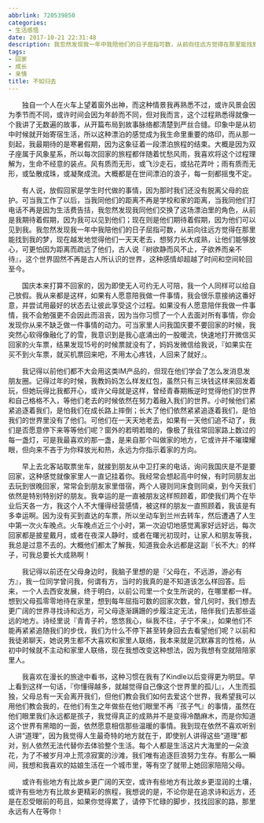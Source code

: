 ```yaml
---
abbrlink: 720539850
categories:
- 生活感悟
date: 2017-10-21 22:31:48
description: 我忽然发现我一年中我陪他们的日子屈指可数，从前向往远方觉得在那里能找到我的梦，现在越发地觉得他们一天天老去，想努力长大成熟，让他们能够放心，可更怕因为距离而疏远了他们，古人说『树欲静而风不止，子欲养而亲不待』，这个世界固然不再是古人所认识的世界，这种感情却超越了时间和空间轮回至今;早上看到这样一句话，『你懂得越多，就越觉得自己像这个世界里的孤儿』，人生而孤独，父母总有一天会离开我们，但他们教会我们如何去爱这个世界，我希望我可以用他们教会我的，在他们有生之年做些在他们眼里不再『孩子气』的事情，虽然在他们眼里我们永远都是孩子，我觉得真正的成熟并不是变得冷酷麻木，而是你知道这个世界有黑暗的一面，依然愿意相信那些温暖的事情;如果没有人愿意陪伴我做一件事情，我不会勉强更不会因此而沮丧，因为当你习惯了一个人去面对所有事情，你会发现你从来不缺乏做一件事情的动力
tags:
- 回家
- 成长
- 亲情
title: 不如归去
---
```


&emsp;&emsp;独自一个人在火车上望着窗外出神，而这种情景我再熟悉不过，或许风景会因为季节而不同，或许时间会因为年龄而不同，但对我而言，这个过程熟悉得就像一个我讲了无数遍的故事，从开篇布局到故事脉络都清楚到严丝合缝。印象中是从初中时候就开始寄宿生活，所以这种漂泊的感觉成为我生命里重要的烙印，而从那一刻起，我最期待的是寒暑假期，因为这象征着一段漂泊旅程的结束。大概是因为双子座属于风象星系，所以每次回家的旅程都伴随着忧愁风雨，我喜欢将这个过程理解为，生命不经意的装点。风有质而无形，或飞沙走石，或拈花弄叶；雨有质而无形，或坠散成珠，或凝聚成流。大概都是在世间漂泊的浪子，每一刻都摇曳不定。

&emsp;&emsp;有人说，放假回家是学生时代做的事情，因为那时我们还没有脱离父母的庇护。可当我工作了以后，当我同他们的距离不再是学校和家的距离，当我同他们打电话不再是因为生活费告拮，我忽然发现我同他们交换了这场漂泊里的角色，从前是我期待着假期，因为我可以见到他们；现在则是他们期待着假期，因为他们可以见到我。我忽然发现我一年中我陪他们的日子屈指可数，从前向往远方觉得在那里能找到我的梦，现在越发地觉得他们一天天老去，想努力长大成熟，让他们能够放心，可更怕因为距离而疏远了他们，古人说『树欲静而风不止，子欲养而亲不待』，这个世界固然不再是古人所认识的世界，这种感情却超越了时间和空间轮回至今。

&emsp;&emsp;国庆本来打算不回家的，因为即使无人可约无人可陪，我一个人同样可以给自己放假。我从来都是这样，如果有人愿意陪我做一件事情，我会很乐意接纳这番好意，并尝试用最好的状态去让彼此享受这个过程。如果没有人愿意陪伴我做一件事情，我不会勉强更不会因此而沮丧，因为当你习惯了一个人去面对所有事情，你会发现你从来不缺乏做一件事情的动力。可当家里人问我国庆要不要回家的时候，我突然心软得像融化了的雪，我意识到是我心底涌出的一股暖流，快速地打开微信买回家的火车票，结果发现15号的时候票就没有了，妈妈发微信给我说，『如果实在买不到火车票，就买机票回来吧，不用太心疼钱，人回来了就好』。

&emsp;&emsp;我记得以前他们都不大会用这类IM产品的，但现在他们学会了怎么发消息发朋友圈。记得过年的时候，我教妈妈怎么样发红包，虽然只有三块钱这样来回发着玩，但她玩得比我都开心，或许父母就是这样，曾经青春期叛逆时觉得他们的世界和自己格格不入，等他们老去的时候依然在努力着融入我们的世界。小时候他们紧紧追逐着我们，是怕我们在成长路上摔倒；长大了他们依然紧紧追逐着我们，是怕我们的世界里没有了他们。可他们在一天天地老去，如果有一天他们追不动了，我们是否愿意停下来等等他们呢？窗外的若明若暗的，像极了我往常回家路上数过的每一盏灯，可是我最喜欢的那一盏，是来自那个叫做家的地方，它或许并不璀璨耀眼，但向来不吝于为你释放光和热，永远为你指示着家的方向。

&emsp;&emsp;早上去北客站取票坐车，就接到朋友从中卫打来的电话，询问我国庆是不是要回家，这种感觉就像家里人一直记挂着你。我经常会想起高中时候，有时同朋友出去玩到很晚回家，常常会到朋友家里借宿，两个人寝则同床食则同桌，到今天我们依然是特别特别好的朋友。我幸运的是一直被朋友这样照顾着，即使我们两个在毕业后天各一方，我这个人不大懂得经营感情，被这样的朋友一直照顾着，我该是有多幸运啊。因为没有买到直达的车票，所以坐动车到兰州去转车，然后遭遇了人生中第一次火车晚点。火车晚点近三个小时，第一次迫切地感觉离家好远好远，每次回家都是披星戴月，或者在夜深人静时，或者在曙光初现时，让家人和朋友等我，我总是过意不去的。大概他们都太了解我，知道我会永远都是这副『长不大』的样子，可我总要长大成熟啊！

&emsp;&emsp;我记得以前还在父母身边时，我脑子里想的是『父母在，不远游，游必有方』，我一位同学曾问我，何谓有方，当时的我真的是不知道该怎么样回答。后来，一个人去西安发展，终于明白，以前公司里一个女生所说的，在哪里都一样。想到父母孤零零地待在家里，想到每年屈指可数的回家次数，曾几何时，我们想去更广阔的世界寻找诗和远方，可父母逐渐蹒跚的步履注定无法，陪伴我们去那些遥远的地方。诗经里说『青青子衿，悠悠我心，纵我不往，子宁不来』，如果他们不能再紧紧追随我们的步伐，我们为什么不停下甚至转身回去去看望他们呢？以前和我徒弟聊天，她说男生都不大喜欢和家里人联络，我本来就是沉默寡言的性格，从初中时候就不主动和家里人联络，现在我想改变这种想法，因为我想有空就陪陪家里人。

&emsp;&emsp;我喜欢在漫长的旅途中看书，这种习惯在我有了Kindle以后变得更为明显。早上看到这样一句话，『你懂得越多，就越觉得自己像这个世界里的孤儿』，人生而孤独，父母总有一天会离开我们，但他们教会我们如何去爱这个世界，我希望我可以用他们教会我的，在他们有生之年做些在他们眼里不再『孩子气』的事情，虽然在他们眼里我们永远都是孩子，我觉得真正的成熟并不是变得冷酷麻木，而是你知道这个世界有黑暗的一面，依然愿意相信那些温暖的事情。我到现在依然不喜欢听别人讲“道理”，因为我觉得人生最奇特的地方就在于，即使别人讲得这些“道理”都对，别人依然无法代替你去体验整个生活。每个人都是生活这片大海里的一朵浪花，为了不被岁月冲上荒凉寂寞的沙滩，我们唯有追逐巨浪努力生存。有那么一瞬间，我想和我喜欢的姑娘生活在一个城市里，等有空了就带上她回家陪陪父母。

&emsp;&emsp;或许有些地方有比故乡更广阔的天空，或许有些地方有比故乡更湿润的土壤，或许有些地方有比故乡更精彩的旅程，我想说的是，不论你是在追求诗和远方，还是在忍受眼前的苟且，如果你觉得累了，请停下忙碌的脚步，找找回家的路，那里永远有人在等你！
